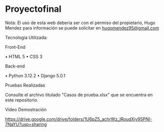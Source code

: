 # Proyectofinal

Nota: El uso de esta web deberia ser con el permiso del propietario, Hugo Mendez para información se puede solicitar en hugomendez95@gmail.com

Tecnologia Utilizada:

Front-End

• HTML 5
• CSS 3


Back-end

• Python 3.12.2
• Django 5.0.1

Pruebas Realizadas

Consulte el archivo titulado "Casos de prueba.xlsx" que se encuentra en este repositorio.

Video Demostración

https://drive.google.com/drive/folders/1U6pZ5_achrWz_IRoudXiy95PNI-7NaYU?usp=sharing

